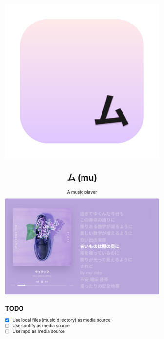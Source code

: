 <div align="center">

![logo](./assets/logo.svg)

# ム (mu)

A music player

</div>

![preview](./assets/preview.png)

## TODO

- [x] Use local files (music directory) as media source
- [ ] Use spotify as media source
- [ ] Use mpd as media source
